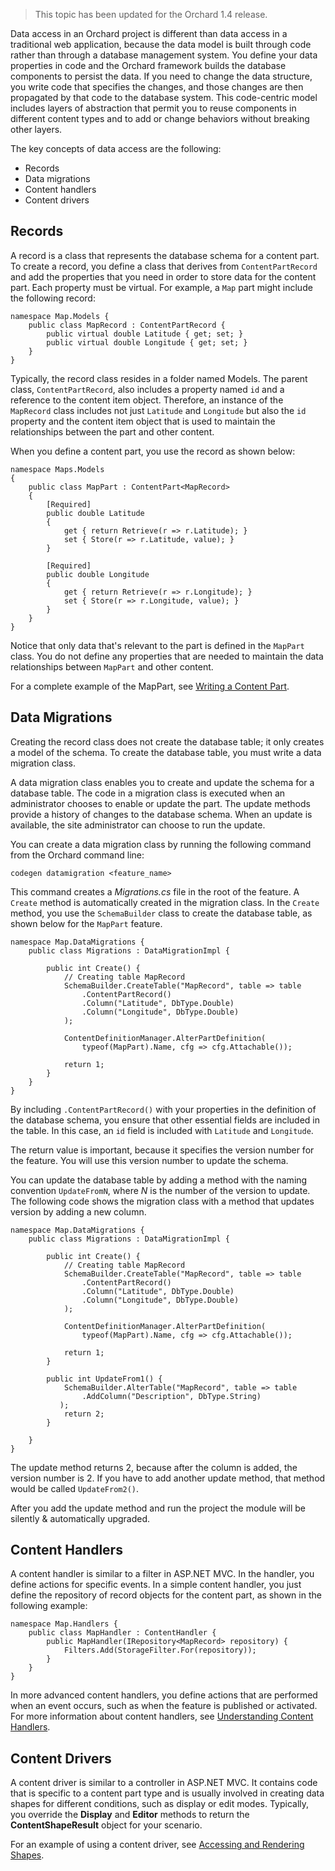 > This topic has been updated for the Orchard 1.4 release.

Data access in an Orchard project is different than data access in a traditional web application, because the data model is built through code rather than through a database management system. You define your data properties in code and the Orchard framework builds the database components to persist the data. If you need to change the data structure, you write code that specifies the changes, and those changes are then propagated by that code to the database system. This code-centric model includes layers of abstraction that permit you to reuse components in different content types and to add or change behaviors without breaking other layers.

The key concepts of data access are the following:

* Records
* Data migrations
* Content handlers
* Content drivers

## Records
A record is a class that represents the database schema for a content part. To create a record, you define a class that derives from `ContentPartRecord` and add the properties that you need in order to store data for the content part. Each property must be virtual. For example, a `Map` part might include the following record:

    
    namespace Map.Models {
        public class MapRecord : ContentPartRecord {
            public virtual double Latitude { get; set; }
            public virtual double Longitude { get; set; }
        }
    }


Typically, the record class resides in a folder named Models. The parent class, `ContentPartRecord`, also includes a property named `id` and a reference to the content item object. Therefore, an instance of the `MapRecord` class includes not just `Latitude` and `Longitude` but also the `id` property and the content item object that is used to maintain the relationships between the part and other content.

When you define a content part, you use the record as shown below:


    namespace Maps.Models
    {
        public class MapPart : ContentPart<MapRecord>
        {
            [Required]
            public double Latitude
            {
                get { return Retrieve(r => r.Latitude); }
                set { Store(r => r.Latitude, value); }
            }
    
            [Required]
            public double Longitude
            {
                get { return Retrieve(r => r.Longitude); }
                set { Store(r => r.Longitude, value); }
            }
        }
    }    

Notice that only data that's relevant to the part is defined in the `MapPart` class. You do not define any properties that are needed to maintain the data relationships between `MapPart` and other content.

For a complete example of the MapPart, see [Writing a Content Part](Writing-a-content-part).

## Data Migrations
Creating the record class does not create the database table; it only creates a model of the schema. To create the database table, you must write a data migration class.

A data migration class enables you to create and update the schema for a database table. The code in a migration class is executed when an administrator chooses to enable or update the part. The update methods provide a history of changes to the database schema. When an update is available, the site administrator can choose to run the update.

You can create a data migration class by running the following command from the Orchard command line:

    
    codegen datamigration <feature_name>


This command creates a _Migrations.cs_ file in the root of the feature. A `Create` method is automatically created in the migration class. In the `Create` method, you use the `SchemaBuilder` class to create the database table, as shown below for the `MapPart` feature.

    
    namespace Map.DataMigrations {
        public class Migrations : DataMigrationImpl {
    
            public int Create() {
                // Creating table MapRecord
    			SchemaBuilder.CreateTable("MapRecord", table => table
    				.ContentPartRecord()
    				.Column("Latitude", DbType.Double)
    				.Column("Longitude", DbType.Double)
    			);
    
                ContentDefinitionManager.AlterPartDefinition(
                    typeof(MapPart).Name, cfg => cfg.Attachable());
    
                return 1;
            }
        }
    }


By including `.ContentPartRecord()` with your properties in the definition of the database schema, you ensure that other essential fields are included in the table. In this case, an `id` field is included with `Latitude` and `Longitude`.

The return value is important, because it specifies the version number for the feature. You will use this version number to update the schema.

You can update the database table by adding a method with the naming convention `UpdateFromN`, where _N_ is the number of the version to update. The following code shows the migration class with a method that updates version by adding a new column.

    
    namespace Map.DataMigrations {
        public class Migrations : DataMigrationImpl {
    
            public int Create() {
                // Creating table MapRecord
    			SchemaBuilder.CreateTable("MapRecord", table => table
    				.ContentPartRecord()
    				.Column("Latitude", DbType.Double)
    				.Column("Longitude", DbType.Double)
    			);
    
                ContentDefinitionManager.AlterPartDefinition(
                    typeof(MapPart).Name, cfg => cfg.Attachable());
    
                return 1;
            }
            
            public int UpdateFrom1() {
                SchemaBuilder.AlterTable("MapRecord", table => table
                    .AddColumn("Description", DbType.String)
               );
                return 2;
            }
    
        }
    }


The update method returns 2, because after the column is added, the version number is 2. If you have to add another update method, that method would be called `UpdateFrom2()`.

After you add the update method and run the project the module will be silently & automatically upgraded.

## Content Handlers
A content handler is similar to a filter in ASP.NET MVC. In the handler, you define actions for specific events. In a simple content handler, you just define the repository of record objects for the content part, as shown in the following example:

    
    namespace Map.Handlers {
        public class MapHandler : ContentHandler {
            public MapHandler(IRepository<MapRecord> repository) {
                Filters.Add(StorageFilter.For(repository));
            }
        }
    }


In more advanced content handlers, you define actions that are performed when an event occurs, such as when the feature is published or activated. For more information about content handlers, see [Understanding Content Handlers](Understanding-content-handlers).

## Content Drivers
A content driver is similar to a controller in ASP.NET MVC. It contains code that is specific to a content part type and is usually involved in creating data shapes for different conditions, such as display or edit modes. Typically, you override the **Display** and **Editor** methods to return the **ContentShapeResult** object for your scenario.

For an example of using a content driver, see [Accessing and Rendering Shapes](Accessing-and-rendering-shapes).
